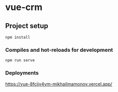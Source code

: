 # vue-crm

## Project setup
```
npm install
```

### Compiles and hot-reloads for development
```
npm run serve
```

### Deployments

https://vue-8fcijv4vm-mikhailmamonov.vercel.app/
